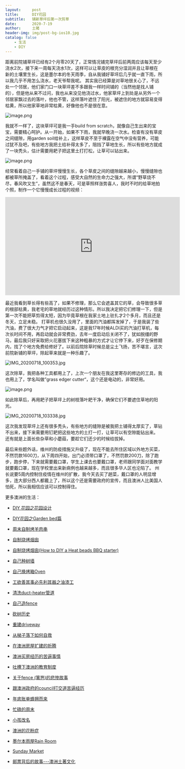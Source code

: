 ```yaml
---
layout:     post
title:      DIY花园
subtitle:   铺新草坪后第一次剪草
date:       2020-7-19
author:     土猪
header-img: img/post-bg-ios10.jpg
catalog: false
    - 生活
    - DIY
---
```






距离前院铺草坪已经有2个月零20天了，正常情况铺完草坪后前两周应该每天至少浇水2次，接下来一周每天浇水1次，这样可以让草皮的根充分湿润并且让草根在新的土壤里生长，这是墨尔本的冬天雨季，自从我铺好草坪后几乎就一直下雨，所以我几乎不用怎么浇水，老天爷帮我呢。 其实我已经算是对草地很关心了，不远处一个邻居，他们家门口一块草坪差不多跟我一样时间铺的（当然他是找人铺的），但是他从来不过问，我也从来没见他浇过水，他家草坪上到处是从另外一个邻居家飘过去的落叶，他也不管，这样落叶遮住了阳光，被遮住的地方就容易变得枯黄，所以他家草地非常枯黄，好像他也不是很在意。



![image.png](https://images.hive.blog/DQmbD8tJwWGA1zUX3MSbEgHFYfYiFkBHQiHbYWGUxCWKA1p/image.png)



我就不一样了，这块草坪可是我一手build from scratch，就像自己生出来的宝宝，需要精心呵护。从一开始，如果不下雨，我就早晚浇一次水。检查有没有草皮之间缝隙，用garden soil给补上，这样草皮不至于裸露在空气中没有营养，可能过犹不及吧，有些地方我把土给补得太多了，阻挡了草地生长，所以有些地方就成了一块秃头，估计需要用耙子把这里土打打松，让草可以钻出来。

![image.png](https://images.hive.blog/DQmPvKR11TT5BGJo9JGvfcWR1MVVEZAMoirC2G1Crxha2mA/image.png)



经常看着自己一手铺的草坪慢慢生长，各个草皮之间的缝隙越来越小，慢慢缝隙也都被草所掩盖了，看着这个过程，感受大自然的生命力之强大，所谓“野草烧不尽，春风吹又生”，虽然这不是春天，可是草照样涨势喜人，我时不时的给草地拍个照，制作一个它慢慢成长过程的视频：

<iframe width="560" height="315" src="https://www.youtube.com/embed/WidWiWgD1VU" frameborder="0" allow="accelerometer; autoplay; encrypted-media; gyroscope; picture-in-picture" allowfullscreen></iframe>



最近我看到草长得有些高了，如果不修理，那么它会遮盖其它的草，会导致很多草的根部枯黄，我老宅的草地就经历过这种情形。所以我决定把它们修理一下，但是第一次不能把草剪得太短，因为毕竟草根在我家土地上驻扎才2个多月，而且还是冬天，立足未稳。 打草机也很久没用了，里面的汽油都挥发掉了，于是我装了些汽油，费了很大力气才把它启动起来，这是我17年时候ALDI买的汽油打草机，每次长时间不用，再启动就会非常费劲，去年一度启动后关闭不了，犹如脱缰的野马，最后我只好采取把火花塞拔下来这种粗暴的方式才让它停下来，好歹在保修期内，找了个地方免费给修好了。以前后院除草时候总是尘土飞扬，苦不堪言，这次前院新铺的草坪，除起草来就是一种乐趣了。

![IMG_20200718_100353.jpg](https://images.hive.blog/DQmPWieE66nEZquFt1dNBU3hnwxakpGdtn5xpY24JodiDKC/IMG_20200718_100353.jpg)





这次除草，我把各种工具都用上了，上次一个朋友在我这里寄存的修边的工具，我也用上了，学名叫做”grass edger cutter“，这个还是电动的，非常好用。

![image.png](https://images.hive.blog/DQmfE8VezkdzJTXiTwCwMtWHNcC4Wb8JRrDqN1zfkwHsREq/image.png)



如此除草后，再用耙子把草坪上的树枝落叶耙干净，确保它们不要遮住草地的阳光。

![IMG_20200718_103338.jpg](https://images.hive.blog/DQmU9VdcSdghM2t7AUagZZHeHZK7SyEp2UzZuGs8wvx2JpM/IMG_20200718_103338.jpg)

这次我发现草坪上还有很多秃头，有些地方的缝隙是被我把土铺得太厚实了，草钻不出来，接下来需要用钉耙把这些地方的土打一打，让草可以有空隙能钻出来。 还有就是上面长些杂草和小蘑菇，要趁它们还少的时候给拔掉。



最后来些题外话，维州的防疫措施又升级了，现在不能去所住区域以外地方买菜，不然罚款1600刀，从下周四开始，出门必须带口罩了，不然罚款200刀，除了跑步，跑步停，下来就需要戴口罩，学生上课去也要戴口罩，老师跟同学面对面教学就要戴口罩，现在学校里出来新病例也越来越多，而且很多华人区也沦陷了。 州长说要5周内控制住疫情在维州的扩散，我今天去买了趟菜，戴口罩的人明显增多，连大部分西人都戴上了，所以这个还是需要政府的宣传，而且澳洲人比美国人怕死，所以我相信应该可以控制得住。







更多澳洲的生活：

- [DIY 花园之花园设计](http://livinginau.life/2020/03/30/diy-garden-design/)

- [DIY花园之Garden bed篇](http://livinginau.life/2020/04/17/diy-garden-bed/)

- [周末自制烤羊肉串](http://livinginau.life/2014/03/03/%E5%91%A8%E6%9C%AB%E8%87%AA%E5%88%B6%E7%83%A4%E7%BE%8A%E8%82%89%E4%B8%B2/)

- [自制烧烤烟囱](http://livinginau.life/2014/02/20/%E8%87%AA%E5%88%B6%E7%83%A7%E7%83%A4%E7%83%9F%E5%9B%B1/)

- [自制烧烤烟囱(How to DIY a Heat beads BBQ starter)](https://steemit.com/life/@chenlocus/how-to-diy-a-heat-beads-bbq-starter)

- [自己种树墙](http://livinginau.life/2020/03/10/%E8%87%AA%E5%B7%B1%E7%A7%8D%E6%A0%91%E5%A2%99/)

- [自己换烤箱Oven](http://livinginau.life/2020/02/12/%E8%87%AA%E5%B7%B1%E6%8D%A2oven/)

- [工欲善其事必先利其器之油漆工](http://livinginau.life/2020/04/13/%E5%B7%A5%E6%AC%B2%E5%96%84%E5%85%B6%E4%BA%8B%E5%BF%85%E5%85%88%E5%88%A9%E5%85%B6%E5%99%A8%E4%B9%8B%E6%B2%B9%E6%BC%86%E5%B7%A5/)

- [清洗duct-heater管道](http://livinginau.life/2020/04/08/%E8%87%AA%E5%B7%B1%E5%8A%A8%E6%89%8B%E6%B8%85%E6%B4%97duct-heater%E7%AE%A1%E9%81%93/)

- [自己造fence](http://livinginau.life/2020/01/06/%E7%BB%88%E4%BA%8E%E9%80%A0%E5%A5%BD%E4%BA%86fence/)

- [砍树历史](http://livinginau.life/2019/12/29/%E7%A0%8D%E6%A0%91%E5%8E%86%E5%8F%B2/)

- [重建driveway](http://livinginau.life/2020/04/26/rebuild-driveway/)

- [从梯子落下如何自救](http://livinginau.life/2020/03/21/%E4%BB%8E%E6%A2%AF%E5%AD%90%E8%90%BD%E4%B8%8B%E5%A6%82%E4%BD%95%E8%87%AA%E6%95%91/)

- [在澳洲房屋扩建的折腾](http://livinginau.life/2020/03/26/%E5%9C%A8%E6%BE%B3%E6%B4%B2%E6%88%BF%E5%B1%8B%E6%89%A9%E5%BB%BA%E7%9A%84%E6%8A%98%E8%85%BE/)

- [澳洲买房经历的苦逼事情](http://livinginau.life/2019/12/18/%E6%BE%B3%E6%B4%B2%E4%B9%B0%E6%88%BF%E7%BB%8F%E5%8E%86%E7%9A%84%E8%8B%A6%E9%80%BC%E4%BA%8B%E6%83%85/)
  
- 
  [吐槽下澳洲的教育制度](http://livinginau.life/2019/12/13/%E5%90%90%E6%A7%BD%E6%BE%B3%E6%B4%B2%E6%95%99%E8%82%B2%E5%88%B6%E5%BA%A6/)

- [关于fence (篱笆)的悲惨故事](http://livinginau.life/2019/12/01/%E5%85%B3%E4%BA%8Efence%E7%9A%84%E6%82%B2%E6%83%A8%E6%95%85%E4%BA%8B/)

- [跟澳洲政府的council打交道苦逼经历](http://livinginau.life/2019/11/29/%E8%B7%9F%E6%BE%B3%E6%B4%B2%E6%94%BF%E5%BA%9C%E7%9A%84council%E6%89%93%E4%BA%A4%E9%81%93%E8%8B%A6%E9%80%BC%E7%BB%8F%E5%8E%86/)

- [年底账单蜂拥而来](http://livinginau.life/2019/11/29/%E8%B4%A6%E5%8D%95%E8%9C%82%E6%8B%A5%E8%80%8C%E6%9D%A5/)

- [忙碌的周末](http://livinginau.life/2019/11/12/%E5%BF%99%E7%A2%8C%E7%9A%84%E5%91%A8%E6%9C%AB/)

- [小孩改名](http://livinginau.life/2019/11/10/%E5%B0%8F%E5%AD%A9%E6%94%B9%E5%90%8D/)

- [澳洲的花粉症](http://livinginau.life/2018/08/10/%E6%BE%B3%E6%B4%B2%E7%9A%84%E8%8A%B1%E7%B2%89%E7%97%87/)

- [墨尔本雨屋Rain Room](http://livinginau.life/2020/01/13/rain-room/)

- [Sunday Market](http://livinginau.life/2020/01/12/Sunday-Market/)

- [邮票背后的故事---澳洲土著文化](http://livinginau.life/2018/07/10/%E9%82%AE%E7%A5%A8%E8%83%8C%E5%90%8E%E7%9A%84%E6%95%85%E4%BA%8B/)